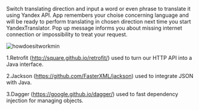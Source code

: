 Switch translating direction and input a word or even phrase to translate it using Yandex API. App remembers your choise concerning language and will be ready to perform translating in chosen direction next time you start YandexTranslator. Pop up message informs you about missing internet connection or impossibility to treat your request.



![howdoesitworkmin](https://user-images.githubusercontent.com/29121233/31866011-2d17f9b8-b781-11e7-8116-0d1db28809b9.gif)




1.Retrofit (http://square.github.io/retrofit/) used to turn our HTTP API into a Java interface.

2.Jackson (https://github.com/FasterXML/jackson) used to integrate JSON with Java.

3.Dagger (https://google.github.io/dagger/) used to fast dependency injection for managing objects.
